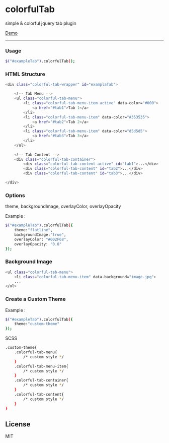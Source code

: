 # colorfulTab
simple & colorful jquery tab plugin

[Demo][demo]


----------

### Usage

```sh
$("#exampleTab").colorfulTab();
```

### HTML Structure

```sh
<div class="colorful-tab-wrapper" id="examplaTab">

	<!-- Tab Menu -->
	<ul class="colorful-tab-menu">
		<li class="colorful-tab-menu-item active" data-color="#000">
			<a href="#tab1">Tab 1</a>
		</li>
		<li class="colorful-tab-menu-item" data-color="#353535">
			<a href="#tab2">Tab 2</a>
		</li>
		<li class="colorful-tab-menu-item" data-color="d5d5d5">
			<a href="#tab3">Tab 3</a>
		</li>
	</ul>
	
	<!-- Tab Content -->
	<div class="colorful-tab-container">
		<div class="colorful-tab-content active" id="tab1">...</div>
		<div class="colorful-tab-content" id="tab2">...</div>
		<div class="colorful-tab-content" id="tab3">...</div>

</div>
```


### Options

theme, backgroundImage, overlayColor, overlayOpacity

Example :
```sh
$("#exampleTab").colorfulTab({
	theme:"flatline",
	backgroundImage:"true",
	overlayColor: "#002F68",
    overlayOpacity: "0.8"
});
```

### Background Image
```sh
<ul class="colorful-tab-menu">
	<li class="colorful-tab-menu-item" data-background="image.jpg">
	...
</ul>
```

### Create a Custom Theme

Example :
```sh
$("#exampleTab").colorfulTab({
	theme:"custom-theme"
});
```
SCSS
```sh
.custom-theme{
	.colorful-tab-menu{
		/* custom style */
	}
	.colorful-tab-menu-item{
		/* custom style */
	}
	.colorful-tab-container{
		/* custom style */
	}
	.colorful-tab-content{
		/* custom style */
	}
}
```
 

License
----
MIT

[demo]: <https://codepen.io/knyttneve/full/pbzBKR/>

